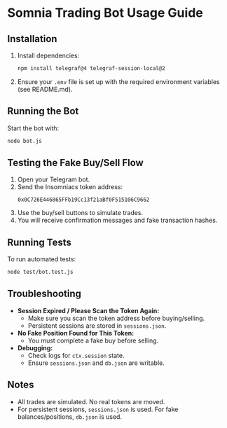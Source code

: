# Somnia Trading Bot Usage Guide

## Installation

1. Install dependencies:
   ```sh
   npm install telegraf@4 telegraf-session-local@2
   ```

2. Ensure your `.env` file is set up with the required environment variables (see README.md).

## Running the Bot

Start the bot with:
```sh
node bot.js
```

## Testing the Fake Buy/Sell Flow

1. Open your Telegram bot.
2. Send the Insomniacs token address:
   ```
   0x0C726E446865FFb19Cc13f21aBf0F515106C9662
   ```
3. Use the buy/sell buttons to simulate trades.
4. You will receive confirmation messages and fake transaction hashes.

## Running Tests

To run automated tests:
```sh
node test/bot.test.js
```

## Troubleshooting

- **Session Expired / Please Scan the Token Again:**
  - Make sure you scan the token address before buying/selling.
  - Persistent sessions are stored in `sessions.json`.
- **No Fake Position Found for This Token:**
  - You must complete a fake buy before selling.
- **Debugging:**
  - Check logs for `ctx.session` state.
  - Ensure `sessions.json` and `db.json` are writable.

## Notes
- All trades are simulated. No real tokens are moved.
- For persistent sessions, `sessions.json` is used. For fake balances/positions, `db.json` is used. 